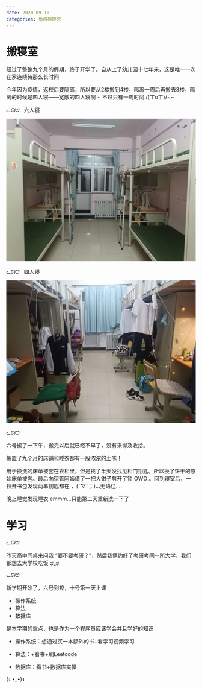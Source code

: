 ```yaml
---
date: 2020-09-10
categories: 鱼酱碎碎念
---
```


# 搬寝室

经过了整整九个月的假期，终于开学了。自从上了幼儿园十七年来，这是唯一一次在家连续待那么长时间

今年因为疫情，返校后要隔离，所以要从2楼搬到4楼。隔离一周后再搬去3楼。隔离的时候是四人寝——宽敞的四人寝啊 ~ 不过只有一周时间  /(ㄒoㄒ)/~~ 

<span class="label label-success">ᓚᘏᗢ   六人寝</span> 

![](https://raw.githubusercontent.com/Rainbow0526/PictureGithub/master/2020_09/004.jpg)

<span class="label label-success">ᓚᘏᗢ   四人寝</span> 

![](https://raw.githubusercontent.com/Rainbow0526/PictureGithub/master/2020_09/005.jpg)

<span class="label label-success">ᓚᘏᗢ </span> 

六号搬了一下午，搬完以后就已经不早了，没有来得及收拾。

搁置了九个月的床铺和睡衣都有一股浓浓的土味！

用于换洗的床单被套在衣柜里，但是找了半天没找见柜门钥匙。所以换了饼干的原始床单被套。最后向宿管阿姨借了一把大钳子剪开了锁 OWO 。回到寝室后，一拉开书包发现两串钥匙都在 ，(ˉ▽ˉ；)...无语辽....

晚上睡觉发现睡衣 emmm...只能第二天重新洗一下了

# 学习

<span class="label label-success">ᓚᘏᗢ </span> 

昨天高中同桌来问我 “要不要考研？”，然后我俩约好了考研考同一所大学，我们都想去大学校吃饭 ಥ_ಥ

<span class="label label-success">ᓚᘏᗢ   </span>

 新学期开始了，六号到校，十号第一天上课

* 操作系统
* 算法
* 数据库

是本学期的重点，也是作为一个程序员应该学会并且学好的知识

* 操作系统：想通过买一本额外的书+看学习视频学习

* 算法：+看书+刷Leetcode

* 数据库：看书+数据库实操

(ง •_•)ง